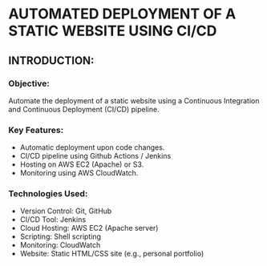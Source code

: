# AUTOMATED DEPLOYMENT OF A STATIC WEBSITE USING CI/CD
## INTRODUCTION:
### Objective: 
Automate the deployment of a static website using a Continuous Integration and Continuous Deployment (CI/CD) pipeline.
### Key Features:
* Automatic deployment upon code changes.
* CI/CD pipeline using Github Actions / Jenkins
* Hosting on AWS EC2 (Apache) or S3.
* Monitoring using AWS CloudWatch.
### Technologies Used:
* Version Control: Git, GitHub
* CI/CD Tool: Jenkins
* Cloud Hosting: AWS EC2 (Apache server)
* Scripting: Shell scripting
* Monitoring: CloudWatch
* Website: Static HTML/CSS site (e.g., personal portfolio)



